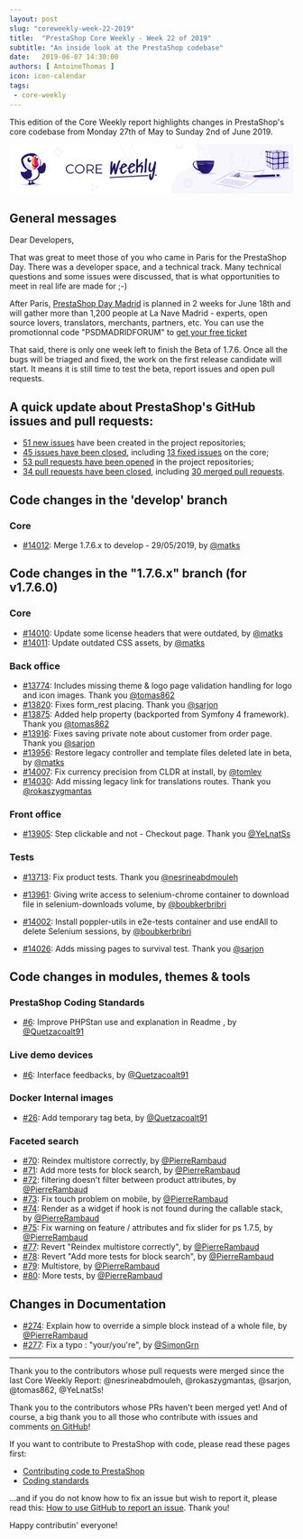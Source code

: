 ```yaml
---
layout: post
slug: "coreweekly-week-22-2019"
title:  "PrestaShop Core Weekly - Week 22 of 2019"
subtitle: "An inside look at the PrestaShop codebase"
date:   2019-06-07 14:30:00
authors: [ AntoineThomas ]
icon: icon-calendar
tags:
 - core-weekly
---
```


This edition of the Core Weekly report highlights changes in PrestaShop's core codebase from Monday 27th of May to Sunday 2nd of June 2019.

![Core Weekly banner](/assets/images/2018/12/banner-core-weekly.jpg)


## General messages

Dear Developers,

That was great to meet those of you who came in Paris for the PrestaShop Day. There was a developer space, and a technical track. Many technical questions and some issues were discussed, that is what opportunities to meet in real life are made for ;-)


After Paris, [PrestaShop Day Madrid](https://www.prestashop.com/es/eventos/prestashop-day-madrid) is planned in 2 weeks for June 18th and will gather more than 1,200 people at La Nave Madrid - experts, open source lovers, translators, merchants, partners, etc. You can use the promotionnal code "PSDMADRIDFORUM" to [get your free ticket](https://www.weezevent.com/psd-madrid?o=build)

That said, there is only one week left to finish the Beta of 1.7.6. Once all the bugs will be triaged and fixed, the work on the first release candidate will start. It means it is still time to test the beta, report issues and open pull requests.


## A quick update about PrestaShop's GitHub issues and pull requests:

- [51 new issues](https://github.com/search?q=org%3APrestaShop+is%3Apublic++-repo%3Aprestashop%2Fprestashop.github.io++is%3Aissue+created%3A2019-05-27..2019-06-02) have been created in the project repositories;
- [45 issues have been closed](https://github.com/search?q=org%3APrestaShop+is%3Apublic++-repo%3Aprestashop%2Fprestashop.github.io++is%3Aissue+closed%3A2019-05-27..2019-06-02), including [13 fixed issues](https://github.com/search?q=org%3APrestaShop+is%3Apublic++-repo%3Aprestashop%2Fprestashop.github.io++is%3Aissue+label%3Afixed+closed%3A2019-05-27..2019-06-02) on the core;
- [53 pull requests have been opened](https://github.com/search?q=org%3APrestaShop+is%3Apublic++-repo%3Aprestashop%2Fprestashop.github.io++is%3Apr+created%3A2019-05-27..2019-06-02) in the project repositories;
- [34 pull requests have been closed](https://github.com/search?q=org%3APrestaShop+is%3Apublic++-repo%3Aprestashop%2Fprestashop.github.io++is%3Apr+closed%3A2019-05-27..2019-06-02), including [30 merged pull requests](https://github.com/search?q=org%3APrestaShop+is%3Apublic++-repo%3Aprestashop%2Fprestashop.github.io++is%3Apr+merged%3A2019-05-27..2019-06-02).


## Code changes in the 'develop' branch

### Core

* [#14012](https://github.com/PrestaShop/PrestaShop/pull/14012): Merge 1.7.6.x to develop - 29/05/2019, by [@matks](https://github.com/matks)


## Code changes in the "1.7.6.x" branch (for v1.7.6.0)

### Core

* [#14010](https://github.com/PrestaShop/PrestaShop/pull/14010): Update some license headers that were outdated, by [@matks](https://github.com/matks)
* [#14011](https://github.com/PrestaShop/PrestaShop/pull/14011): Update outdated CSS assets, by [@matks](https://github.com/matks)


### Back office

* [#13774](https://github.com/PrestaShop/PrestaShop/pull/13774): Includes missing theme & logo page validation handling for logo and icon images. Thank you [@tomas862](https://github.com/tomas862)
* [#13820](https://github.com/PrestaShop/PrestaShop/pull/13820): Fixes form_rest placing. Thank you [@sarjon](https://github.com/sarjon)
* [#13875](https://github.com/PrestaShop/PrestaShop/pull/13875): Added help property (backported from Symfony 4 framework). Thank you [@tomas862](https://github.com/tomas862)
* [#13916](https://github.com/PrestaShop/PrestaShop/pull/13916): Fixes saving private note about customer from order page. Thank you [@sarjon](https://github.com/sarjon)
* [#13956](https://github.com/PrestaShop/PrestaShop/pull/13956): Restore legacy controller and template files deleted late in beta, by [@matks](https://github.com/matks)
* [#14007](https://github.com/PrestaShop/PrestaShop/pull/14007): Fix currency precision from CLDR at install, by [@tomlev](https://github.com/tomlev)
* [#14030](https://github.com/PrestaShop/PrestaShop/pull/14030): Add missing legacy link for translations routes. Thank you [@rokaszygmantas](https://github.com/rokaszygmantas)


### Front office

* [#13905](https://github.com/PrestaShop/PrestaShop/pull/13905): Step clickable and not - Checkout page. Thank you [@YeLnatSs](https://github.com/YeLnatSs)


### Tests

* [#13713](https://github.com/PrestaShop/PrestaShop/pull/13713): Fix product tests. Thank you [@nesrineabdmouleh](https://github.com/nesrineabdmouleh)

* [#13961](https://github.com/PrestaShop/PrestaShop/pull/13961): Giving write access to selenium-chrome container to download file in selenium-downloads volume, by [@boubkerbribri](https://github.com/boubkerbribri)
* [#14002](https://github.com/PrestaShop/PrestaShop/pull/14002): Install poppler-utils in e2e-tests container and use endAll to delete Selenium sessions, by [@boubkerbribri](https://github.com/boubkerbribri)
* [#14026](https://github.com/PrestaShop/PrestaShop/pull/14026): Adds missing pages to survival test. Thank you [@sarjon](https://github.com/sarjon)


## Code changes in modules, themes & tools

### PrestaShop Coding Standards

* [#6](https://github.com/PrestaShop/php-coding-standards/pull/6): Improve PHPStan use and explanation in Readme , by [@Quetzacoalt91](https://github.com/Quetzacoalt91)


### Live demo devices

* [#6](https://github.com/PrestaShop/live-demo-devices/pull/6): Interface feedbacks, by [@Quetzacoalt91](https://github.com/Quetzacoalt91)


### Docker Internal images

* [#26](https://github.com/PrestaShop/docker-internal-images/pull/26): Add temporary tag beta, by [@Quetzacoalt91](https://github.com/Quetzacoalt91)


### Faceted search

* [#70](https://github.com/PrestaShop/ps_facetedsearch/pull/70): Reindex multistore correctly, by [@PierreRambaud](https://github.com/PierreRambaud)
* [#71](https://github.com/PrestaShop/ps_facetedsearch/pull/71): Add more tests for block search, by [@PierreRambaud](https://github.com/PierreRambaud)
* [#72](https://github.com/PrestaShop/ps_facetedsearch/pull/72): filtering doesn't filter between product attributes, by [@PierreRambaud](https://github.com/PierreRambaud)
* [#73](https://github.com/PrestaShop/ps_facetedsearch/pull/73): Fix touch problem on mobile, by [@PierreRambaud](https://github.com/PierreRambaud)
* [#74](https://github.com/PrestaShop/ps_facetedsearch/pull/74): Render as a widget if hook is not found during the callable stack, by [@PierreRambaud](https://github.com/PierreRambaud)
* [#75](https://github.com/PrestaShop/ps_facetedsearch/pull/75): Fix warning on feature / attributes and fix slider for ps 1.7.5, by [@PierreRambaud](https://github.com/PierreRambaud)
* [#77](https://github.com/PrestaShop/ps_facetedsearch/pull/77): Revert "Reindex multistore correctly", by [@PierreRambaud](https://github.com/PierreRambaud)
* [#78](https://github.com/PrestaShop/ps_facetedsearch/pull/78): Revert "Add more tests for block search", by [@PierreRambaud](https://github.com/PierreRambaud)
* [#79](https://github.com/PrestaShop/ps_facetedsearch/pull/79): Multistore, by [@PierreRambaud](https://github.com/PierreRambaud)
* [#80](https://github.com/PrestaShop/ps_facetedsearch/pull/80): More tests, by [@PierreRambaud](https://github.com/PierreRambaud)


## Changes in Documentation

* [#274](https://github.com/PrestaShop/docs/pull/274): Explain how to override a simple block instead of a whole file, by [@PierreRambaud](https://github.com/PierreRambaud)
* [#277](https://github.com/PrestaShop/docs/pull/277): Fix a typo : "your/you're", by [@SimonGrn](https://github.com/SimonGrn)


<hr />

Thank you to the contributors whose pull requests were merged since the last Core Weekly Report: @nesrineabdmouleh, @rokaszygmantas, @sarjon, @tomas862, @YeLnatSs!

Thank you to the contributors whose PRs haven't been merged yet! And of course, a big thank you to all those who contribute with issues and comments [on GitHub](https://github.com/PrestaShop/PrestaShop)!

If you want to contribute to PrestaShop with code, please read these pages first:

 * [Contributing code to PrestaShop](https://devdocs.prestashop.com/1.7/contribute/contribution-guidelines/)
 * [Coding standards](https://devdocs.prestashop.com/1.7/development/coding-standards/)

...and if you do not know how to fix an issue but wish to report it, please read this: [How to use GitHub to report an issue](https://devdocs.prestashop.com/1.7/contribute/contribute-reporting-issues/). Thank you!

Happy contributin' everyone!
